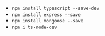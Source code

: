 

- `npm install typescript --save-dev`
- `npm install express --save`
- `npm install mongoose --save`
- `npm i ts-node-dev`